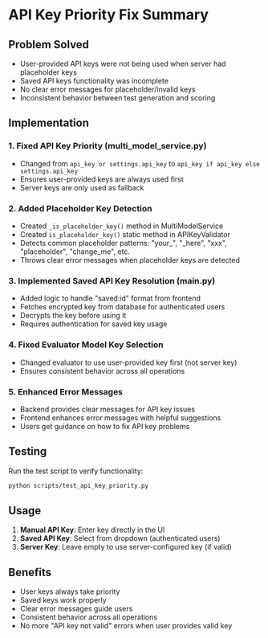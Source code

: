 # API Key Priority Fix Summary

## Problem Solved
- User-provided API keys were not being used when server had placeholder keys
- Saved API keys functionality was incomplete
- No clear error messages for placeholder/invalid keys
- Inconsistent behavior between test generation and scoring

## Implementation

### 1. Fixed API Key Priority (multi_model_service.py)
- Changed from `api_key or settings.api_key` to `api_key if api_key else settings.api_key`
- Ensures user-provided keys are always used first
- Server keys are only used as fallback

### 2. Added Placeholder Key Detection
- Created `_is_placeholder_key()` method in MultiModelService
- Created `is_placeholder_key()` static method in APIKeyValidator
- Detects common placeholder patterns: "your_", "_here", "xxx", "placeholder", "change_me", etc.
- Throws clear error messages when placeholder keys are detected

### 3. Implemented Saved API Key Resolution (main.py)
- Added logic to handle "saved:id" format from frontend
- Fetches encrypted key from database for authenticated users
- Decrypts the key before using it
- Requires authentication for saved key usage

### 4. Fixed Evaluator Model Key Selection
- Changed evaluator to use user-provided key first (not server key)
- Ensures consistent behavior across all operations

### 5. Enhanced Error Messages
- Backend provides clear messages for API key issues
- Frontend enhances error messages with helpful suggestions
- Users get guidance on how to fix API key problems

## Testing
Run the test script to verify functionality:
```bash
python scripts/test_api_key_priority.py
```

## Usage
1. **Manual API Key**: Enter key directly in the UI
2. **Saved API Key**: Select from dropdown (authenticated users)
3. **Server Key**: Leave empty to use server-configured key (if valid)

## Benefits
- User keys always take priority
- Saved keys work properly
- Clear error messages guide users
- Consistent behavior across all operations
- No more "API key not valid" errors when user provides valid key
